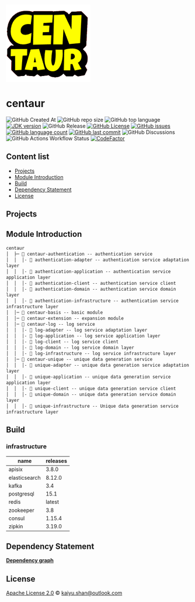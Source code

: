 ![centaur](./logo.png)

# centaur

![GitHub Created At](https://img.shields.io/github/created-at/conifercone/centaur)
![GitHub repo size](https://img.shields.io/github/repo-size/conifercone/centaur)
![GitHub top language](https://img.shields.io/github/languages/top/conifercone/centaur)
[![JDK version](https://img.shields.io/badge/JDK-21+-green.svg)](https://www.oracle.com/java/technologies/javase/jdk17-archive-downloads.html)
![GitHub Release](https://img.shields.io/github/v/release/conifercone/centaur)
[![GitHub License](https://img.shields.io/github/license/conifercone/centaur)](https://github.com/conifercone/centaur)
[![GitHub issues](https://img.shields.io/github/issues/conifercone/centaur)](https://github.com/conifercone/centaur)
[![GitHub language count](https://img.shields.io/github/languages/count/conifercone/centaur)](https://github.com/conifercone/centaur)
[![GitHub last commit](https://img.shields.io/github/last-commit/conifercone/centaur/develop)](https://github.com/conifercone/centaur)
![GitHub Discussions](https://img.shields.io/github/discussions/conifercone/centaur)
![GitHub Actions Workflow Status](https://img.shields.io/github/actions/workflow/status/conifercone/centaur/dependency-submission.yml)
[![CodeFactor](https://www.codefactor.io/repository/github/conifercone/centaur/badge)](https://www.codefactor.io/repository/github/conifercone/centaur)

## Content list

- [Projects](#Projects)
- [Module Introduction](#module-introduction)
- [Build](#Build)
- [Dependency Statement](#dependency-statement)
- [License](#license)

## Projects

## Module Introduction

```text
centaur
│  ├─ 📂 centaur-authentication -- authentication service
│  │  │- 📂 authentication-adapter -- authentication service adaptation layer
│  │  │- 📂 authentication-application -- authentication service application layer
│  │  │- 📂 authentication-client -- authentication service client
│  │  │- 📂 authentication-domain -- authentication service domain layer
│  │  │- 📂 authentication-infrastructure -- authentication service infrastructure layer
│  │─ 📂 centaur-basis -- basic module
│  │─ 📂 centaur-extension -- expansion module
│  │─ 📂 centaur-log -- log service
│  │  │- 📂 log-adapter -- log service adaptation layer
│  │  │- 📂 log-application -- log service application layer
│  │  │- 📂 log-client -- log service client
│  │  │- 📂 log-domain -- log service domain layer
│  │  │- 📂 log-infrastructure -- log service infrastructure layer
│  │─ 📂 centaur-unique -- unique data generation service
│  │  │- 📂 unique-adapter -- unique data generation service adaptation layer
│  │  │- 📂 unique-application -- unique data generation service application layer
│  │  │- 📂 unique-client -- unique data generation service client
│  │  │- 📂 unique-domain -- unique data generation service domain layer
│  │  │- 📂 unique-infrastructure -- Unique data generation service infrastructure layer
```

## Build

### infrastructure

| name          | releases |
|---------------|----------|
| apisix        | 3.8.0    |
| elasticsearch | 8.12.0   |
| kafka         | 3.4      |
| postgresql    | 15.1     |
| redis         | latest   |
| zookeeper     | 3.8      |
| consul        | 1.15.4   |
| zipkin        | 3.19.0   |

## Dependency Statement

[**Dependency graph**](https://github.com/conifercone/centaur/network/dependencies)

## License

[Apache License 2.0](LICENSE) © kaiyu.shan@outlook.com
